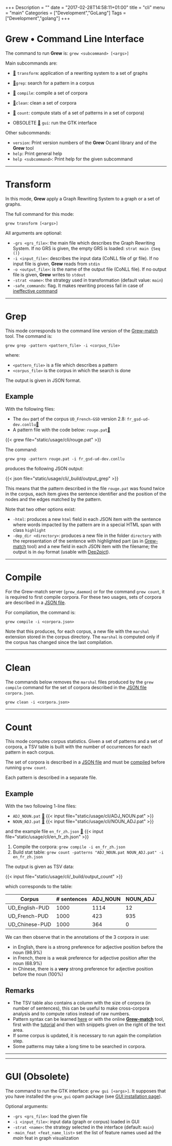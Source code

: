 +++
Description = ""
date = "2017-02-28T14:58:11+01:00"
title = "cli"
menu = "main"
Categories = ["Development","GoLang"]
Tags = ["Development","golang"]
+++

# Grew • Command Line Interface

The command to run **Grew** is: `grew <subcommand> [<args>]`

Main subcommands are:

  * [:link:](./#transform) `transform`: application of a rewriting system to a set of graphs
  * [:link:](./#grep)`grep`: search for a pattern in a corpus
  * [:link:](./#compile) `compile`: compile a set of corpora
  * [:link:](./#clean)`clean`: clean a set of corpora
  * [:link:](./#count) `count`: compute stats of a set of patterns in a set of corpora)

  * OBSOLETE [:link:](./#gui) `gui`: run the GTK interface


Other subcommands:

  * `version`: Print version numbers of the **Grew** Ocaml library and of the **Grew** tool
  * `help`: Print general help
  * `help <subcommand>`:  Print help for the given subcommand

---

# Transform

In this mode, **Grew** apply a Graph Rewriting System to a graph or a set of graphs.

The full command for this mode:

`grew transform [<args>]`

All arguments are optional:

 * `-grs <grs_file>`: the main file which describes the Graph Rewriting System. If no GRS is given, the empty GRS is loaded: `strat main {Seq ()}`
 * `-i <input_file>`: describes the input data (CoNLL file of gr file).
 If no input file is given, **Grew** reads from `stdin`
 * `-o <output_file>`: is the name of the output file (CoNLL file). If no output file is given, **Grew** writes to `stdout`
 * `-strat <name>`: the strategy used in transformation (default value: `main`)
 * `-safe_commands`: flag. It makes rewriting process fail in case of [ineffective command](../../doc/commands/#effective-commands)

---
# Grep

This mode corresponds to the command line version of the [Grew-match](http://match.grew.fr) tool.
The command is:

`grew grep -pattern <pattern_file> -i <corpus_file>`

where:

  * `<pattern_file>` is a file which describes a pattern
  * `<corpus_file>` is the corpus in which the search is done

The output is given in JSON format.

## Example

With the following files:

 * The `dev` part of the corpus `UD_French-GSD` version 2.8: `fr_gsd-ud-dev.conllu`[:link:](https://github.com/UniversalDependencies/UD_French-GSD/blob/r2.8/fr_gsd-ud-dev.conllu?raw=true)
 * A pattern file with the code below: `rouge.pat`[:link:](/usage/cli/rouge.pat)

{{< grew file="static/usage/cli/rouge.pat" >}}

The command:

```
grew grep -pattern rouge.pat -i fr_gsd-ud-dev.conllu
```

produces the following JSON output:

{{< json file="static/usage/cli/_build/output_grep" >}}

This means that the pattern described in the file `rouge.pat` was found twice in the corpus, each item gives the sentence identifier and the position of the nodes and the edges matched by the pattern.

Note that two other options exist:

 * `-html`: produces a new `html` field in each JSON item with the sentence where words impacted by the pattern are in a special HTML span with class `highlight`
 * `-dep_dir <directory>`: produces a new file in the folder `directory` with the representation of the sentence with highlighted part (as in [Grew-match](http://match.grew.fr) tool) and a new field in each JSON item with the filename; the output is in `dep` format (usable with [Dep2pict](http://dep2pict.loria.fr)).

---
# Compile

For the Grew-match server (`grew_daemon`) or for the command `grew count`, it is required to first compile corpora.
For these two usages, sets of corpora are described in a [JSON file](../../doc/corpora).

For compilation, the command is:

`grew compile -i <corpora.json>`

Note that this produces, for each corpus, a new file with the `marshal` extension stored in the corpus directory.
The `marshal` is computed only if the corpus has changed since the last compilation.

---
# Clean

The commands below removes the `marshal` files produced by the `grew compile` command for the set of corpora described in the [JSON file](../../doc/corpora) `corpora.json`.

`grew clean -i <corpora.json>`

---
# Count

This mode computes corpus statistics. Given a set of patterns and a set of corpora, a TSV table is built with the number of occurrences for each pattern in each corpus.

The set of corpora is described in a [JSON file](../../doc/corpora) and must be [compiled](./#compile) before running `grew count`.

Each pattern is described in a separate file.

## Example
With the two following 1-line files:

 * `ADJ_NOUN.pat` [:link:](/usage/cli/ADJ_NOUN.pat) {{< input file="static/usage/cli/ADJ_NOUN.pat" >}}
 * `NOUN_ADJ.pat` [:link:](/usage/cli/NOUN_ADJ.pat) {{< input file="static/usage/cli/NOUN_ADJ.pat" >}}

and the example file `en_fr_zh.json` [:link:](/usage/cli/en_fr_zh.json)
{{< input file="static/usage/cli/en_fr_zh.json" >}}

1. Compile the corpora: `grew compile -i en_fr_zh.json`
1. Build stat table: `grew count -patterns "ADJ_NOUN.pat NOUN_ADJ.pat" -i en_fr_zh.json`

The output is given as TSV data:

{{< input file="static/usage/cli/_build/output_count" >}}

which corresponds to the table:

| Corpus | # sentences | ADJ_NOUN | NOUN_ADJ |
|------------|-------------|----------|----|
| UD_English-PUD | 1000 | 1114 | 12 |
| UD_French-PUD | 1000 | 423 | 935 |
| UD_Chinese-PUD | 1000 | 364 | 0 |

We can then observe that in the annotations of the 3 corpora in use:

 * in English, there is a strong preference for adjective position before the noun (98.9%)
 * in French, there is a weak preference for adjective position after the noun (68.9%)
 * in Chinese, there is a **very** strong preference for adjective position before the noun (100%)

## Remarks

 * The TSV table also contains a column with the size of corpora (in number of sentences), this can be useful to make cross-corpora analysis and to compute ratios instead of raw numbers.
 * Pattern syntax can be learned [here](/doc/pattern/) or with the online **[Grew-match](http://match.grew.fr)** tool, first with the [tutorial](http://match.grew.fr?tutorial=yes) and then with snippets given on the right of the text area.
 * If some corpus is updated, it is necessary to run again the compilation step.
 * Some patterns may take a long time to be searched in corpora.

---
---

# GUI (Obsolete)

The command to run the GTK interface: `grew gui [<args>]`.
It supposes that you have installed the `grew_gui` opam package (see [GUI installation page](../install_gtk)).

Optional arguments:

 * `-grs <grs_file>`: load the given file
 * `-i <input_file>`: input data (graph or corpus) loaded in GUI
 * `-strat <name>`: the strategy selected in the interface (default: `main`)
 * `-main_feat <feat_name_list>` set the list of feature names used ad the *main* feat in graph visualization

